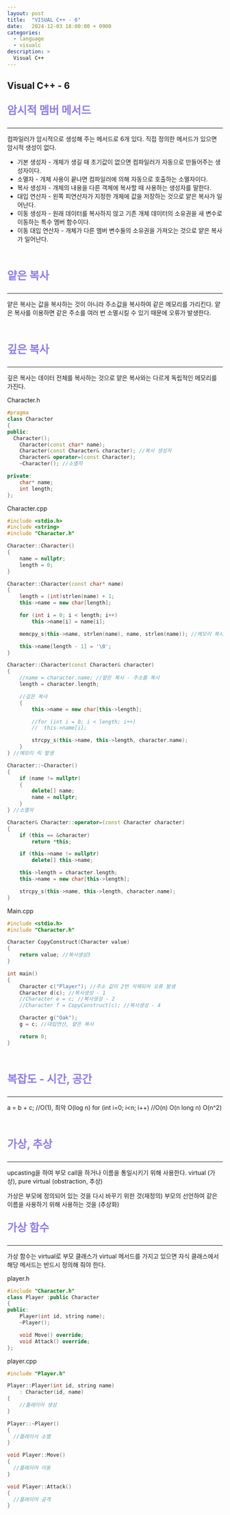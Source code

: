 ```yaml
---
layout: post
title:  "VISUAL C++ - 6"
date:   2024-12-03 18:00:00 + 0900
categories:
  - language
  - visualc
description: >
  Visual C++
---
```

## Visual C++ - 6

<p style = "color:#8f7cee; font-size:25px; font-weight:bold">
암시적 멤버 메서드
</p>

---

컴파일러가 암시적으로 생성해 주는 메서드로 6개 있다. 직접 정의한 메서드가 있으면 암시적 생성이 없다.
- 기본 생성자 - 개체가 생길 때 초기값이 없으면 컴파일러가 자동으로 만들어주는 생성자이다.
- 소멸자 - 개체 사용이 끝나면 컴파일러에 의해 자동으로 호출하는 소멸자이다.
- 복사 생성자 - 개체의 내용을 다른 객체에 복사할 때 사용하는 생성자를 말한다.
- 대입 연산자 - 왼쪽 피연산자가 지정한 개체에 값을 저장하는 것으로 얕은 복사가 일어난다.
- 이동 생성자 - 원래 데이터를 복사하지 않고 기존 개체 데이터의 소유권을 새 변수로 이동하는 특수 멤버 함수이다.
- 이동 대입 연산자 - 개체가 다른 멤버 변수들의 소유권을 가져오는 것으로 얕은 복사가 일어난다.

<br/>

<p style = "color:#8f7cee; font-size:25px; font-weight:bold">
얕은 복사
</p>

---

얕은 복사는 값을 복사하는 것이 아니라 주소값을 복사하여 같은 메모리를 가리킨다. 얕은 복사를 이용하면 같은 주소를 여러 번 소멸시킬 수 있기 때문에 오류가 발생한다.

<br/>

<p style = "color:#8f7cee; font-size:25px; font-weight:bold">
깊은 복사
</p>

---

깊은 복사는 데이터 전체를 복사하는 것으로 얕은 복사와는 다르게 독립적인 메모리를 가진다. 

Character.h
```cpp
#pragma
class Character
{
public:
  Character();
	Character(const char* name);
	Character(const Character& character); //복사 생성자
	Character& operator=(const Character);
	~Character(); //소멸자

private:
	char* name;
	int length;
};
```



Character.cpp
```cpp
#include <stdio.h>
#include <string>
#include "Character.h"

Character::Character()
{
	name = nullptr;
	length = 0;
}

Character::Character(const char* name)
{
	length = (int)strlen(name) + 1;
	this->name = new char[length];

	for (int i = 0; i < length; i++)
		this->name[i] = name[i];

	memcpy_s(this->name, strlen(name), name, strlen(name)); //메모리 복사

	this->name[length - 1] = '\0';
}

Character::Character(const Character& character)
{
	//name = character.name; //얕은 복사 - 주소를 복사
	length = character.length;

	//깊은 복사
	{
		this->name = new char[this->length];

		//for (int i = 0; i < length; i++)
		//	this->name[i];

		strcpy_s(this->name, this->length, character.name);
	}
} //메모리 릭 발생

Character::~Character()
{
	if (name != nullptr)
	{
		delete[] name;
		name = nullptr;
	}
} //소멸자

Character& Character::operator=(const Character character)
{
	if (this == &character)
		return *this;

	if (this->name != nullptr)
		delete[] this->name;

	this->length = character.length;
	this->name = new char[this->length];

	strcpy_s(this->name, this->length, character.name);
}	
```

Main.cpp
```cpp
#include <stdio.h>
#include "Character.h"

Character CopyConstruct(Character value)
{
	return value; //복사생성3
}

int main()
{
	Character c("Player"); //주소 값이 2번 삭제되어 오류 발생
	Character d(c); //복사생성 - 1
	//Character e = c; //복사생성 - 2
	//Character f = CopyConstruct(c); //복사생성 - 4

	Character g("Oak");
	g = c; //대입연산, 얕은 복사

	return 0;
}
```

<br/>

<p style = "color:#8f7cee; font-size:25px; font-weight:bold">
복잡도 - 시간, 공간
</p>

---

a = b + c; //O(1), 최악
O(log n)
for (int i=0; i<n; i++) //O(n)
O(n long n)
O(n^2)


<br/>

<p style = "color:#8f7cee; font-size:25px; font-weight:bold">
가상, 추상
</p>

---

upcasting을 하여 부모 call을 하거나 이름을 통일시키기 위해 사용한다.
virtual (가상), pure virtual (obstraction, 추상)

가상은 부모에 정의되어 있는 것을 다시 바꾸기 위한 것(재정의)
부모의 선언하여 같은 이름을 사용하기 위해 사용하는 것을 (추상화)

<p style = "color:#8f7cee; font-size:25px; font-weight:bold">
가상 함수 
</p>

---

가상 함수는 virtual로 부모 클래스가 virtual 메서드를 가지고 있으면 자식 클래스에서 해당 메서드는 반드시 정의해 줘야 한다.

player.h
```cpp
#include "Character.h"
class Player :public Character
{
public:
	Player(int id, string name);
	~Player();

	void Move() override;
	void Attack() override;
};
```

player.cpp
```cpp
#include "Player.h"

Player::Player(int id, string name)
	: Character(id, name)
{
	//플레이어 생성
}

Player::~Player()
{
  //플레이서 소멸
}

void Player::Move()
{
  //플레이어 이동
}

void Player::Attack()
{
  //플레이어 공격
}
```